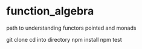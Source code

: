 # function_algebra
path to understanding functors pointed and monads

git clone
cd into directory
npm install
npm test
